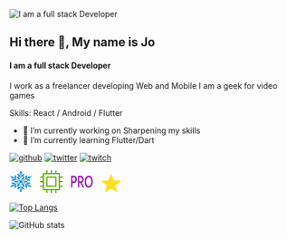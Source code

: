 ![I am a full stack Developer](https://firebasestorage.googleapis.com/v0/b/lannow-efa7a.appspot.com/o/code_banner.png?alt=media&token=3579d4b1-f002-42ee-aa89-de897a199ee1)
## Hi there 👋, My name is Jo
#### I am a full stack Developer


I work as a freelancer developing Web and Mobile 
I am a geek for video games

Skills: React / Android / Flutter

- 🔭 I’m currently working on Sharpening my skills 
- 🌱 I’m currently learning Flutter/Dart 


[<img src='https://cdn.jsdelivr.net/npm/simple-icons@3.0.1/icons/github.svg' alt='github' height='40'>](https://github.com/Hongongo)  [<img src='https://cdn.jsdelivr.net/npm/simple-icons@3.0.1/icons/twitter.svg' alt='twitter' height='40'>](https://twitter.com/https://twitter.com/boiledfrogs_33)  [<img src='https://cdn.jsdelivr.net/npm/simple-icons@3.0.1/icons/twitch.svg' alt='twitch' height='40'>](https://www.twitch.tv/starmansuper_)  

<a href='https://archiveprogram.github.com/'><img src='https://raw.githubusercontent.com/acervenky/animated-github-badges/master/assets/acbadge.gif' width='40' height='40'></a> <a href='https://docs.github.com/en/developers'><img src='https://raw.githubusercontent.com/acervenky/animated-github-badges/master/assets/devbadge.gif' width='40' height='40'></a> <a href='https://github.com/pricing'><img src='https://raw.githubusercontent.com/acervenky/animated-github-badges/master/assets/pro.gif' width='40' height='40'></a> <a href='https://stars.github.com/'><img src='https://raw.githubusercontent.com/acervenky/animated-github-badges/master/assets/starbadge.gif' width='35' height='35'></a> 

[![Top Langs](https://github-readme-stats.vercel.app/api/top-langs/?username=Hongongo)](https://github.com/anuraghazra/github-readme-stats)

![GitHub stats](https://github-readme-stats.vercel.app/api?username=Hongongo&show_icons=true&count_private=true)  

